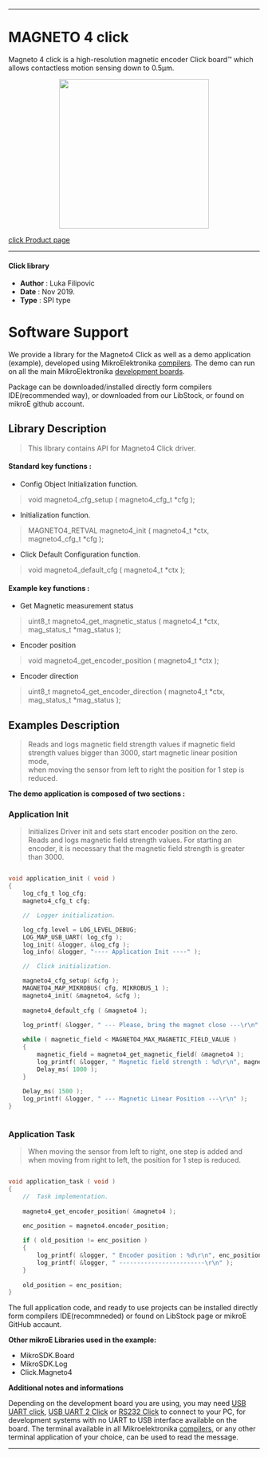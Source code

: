  

---
# MAGNETO 4 click

Magneto 4 click is a high-resolution magnetic encoder Click board™ which allows contactless motion sensing down to 0.5µm.

<p align="center">
  <img src="https://download.mikroe.com/images/click_for_ide/magneto4_click.png" height=300px>
</p>

[click Product page](<https://www.mikroe.com/magneto-4-click>)

---


#### Click library 

- **Author**        : Luka Filipovic
- **Date**          : Nov 2019.
- **Type**          : SPI type


# Software Support

We provide a library for the Magneto4 Click 
as well as a demo application (example), developed using MikroElektronika 
[compilers](https://shop.mikroe.com/compilers). 
The demo can run on all the main MikroElektronika [development boards](https://shop.mikroe.com/development-boards).

Package can be downloaded/installed directly form compilers IDE(recommended way), or downloaded from our LibStock, or found on mikroE github account. 

## Library Description

> This library contains API for Magneto4 Click driver.

#### Standard key functions :

- Config Object Initialization function.
> void magneto4_cfg_setup ( magneto4_cfg_t *cfg ); 
 
- Initialization function.
> MAGNETO4_RETVAL magneto4_init ( magneto4_t *ctx, magneto4_cfg_t *cfg );

- Click Default Configuration function.
> void magneto4_default_cfg ( magneto4_t *ctx );


#### Example key functions :

- Get Magnetic measurement status
> uint8_t magneto4_get_magnetic_status ( magneto4_t *ctx, mag_status_t *mag_status );
 
- Encoder position
> void magneto4_get_encoder_position ( magneto4_t *ctx );

- Encoder direction
> uint8_t magneto4_get_encoder_direction ( magneto4_t *ctx, mag_status_t *mag_status );

## Examples Description

> Reads and logs magnetic field strength values
> if magnetic field strength values bigger than 3000, 
> start magnetic linear position mode,   
> when moving the sensor from left to right the position for 1 step is reduced.

**The demo application is composed of two sections :**

### Application Init 

> Initializes Driver init and sets start encoder position on the zero.
> Reads and logs magnetic field strength values.
> For starting an encoder, it is necessary that the magnetic field strength 
> is greater than 3000.

```c

void application_init ( void )
{
    log_cfg_t log_cfg;
    magneto4_cfg_t cfg;

    //  Logger initialization.

    log_cfg.level = LOG_LEVEL_DEBUG;
    LOG_MAP_USB_UART( log_cfg );
    log_init( &logger, &log_cfg );
    log_info( &logger, "---- Application Init ----" );

    //  Click initialization.

    magneto4_cfg_setup( &cfg );
    MAGNETO4_MAP_MIKROBUS( cfg, MIKROBUS_1 );
    magneto4_init( &magneto4, &cfg );
    
    magneto4_default_cfg ( &magneto4 );
    
    log_printf( &logger, " --- Please, bring the magnet close ---\r\n" );

    while ( magnetic_field < MAGNETO4_MAX_MAGNETIC_FIELD_VALUE )
    {
        magnetic_field = magneto4_get_magnetic_field( &magneto4 );
        log_printf( &logger, " Magnetic field strength : %d\r\n", magnetic_field );
        Delay_ms( 1000 );
    }
    
    Delay_ms( 1500 );
    log_printf( &logger, " --- Magnetic Linear Position ---\r\n" );
}
  
```

### Application Task

> When moving the sensor from left to right, one step is added 
> and when moving from right to left, the position for 1 step is reduced.

```c

void application_task ( void )
{
    //  Task implementation.
    
    magneto4_get_encoder_position( &magneto4 );
    
    enc_position = magneto4.encoder_position;

    if ( old_position != enc_position )
    {
        log_printf( &logger, " Encoder position : %d\r\n", enc_position );
        log_printf( &logger, " ------------------------\r\n" );
    }
    
    old_position = enc_position;
}  

```

The full application code, and ready to use projects can be  installed directly form compilers IDE(recommneded) or found on LibStock page or mikroE GitHub accaunt.

**Other mikroE Libraries used in the example:** 

- MikroSDK.Board
- MikroSDK.Log
- Click.Magneto4

**Additional notes and informations**

Depending on the development board you are using, you may need 
[USB UART click](https://shop.mikroe.com/usb-uart-click), 
[USB UART 2 Click](https://shop.mikroe.com/usb-uart-2-click) or 
[RS232 Click](https://shop.mikroe.com/rs232-click) to connect to your PC, for 
development systems with no UART to USB interface available on the board. The 
terminal available in all Mikroelektronika 
[compilers](https://shop.mikroe.com/compilers), or any other terminal application 
of your choice, can be used to read the message.



---
